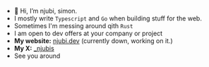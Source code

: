 - 👋 Hi, I’m njubi, simon.
- I mostly write `Typescript` and `Go` when building stuff for the web.
- Sometimes I'm messing around qith `Rust`
- I am  open to dev offers at your company or project
- **My website:** [njubi.dev](https://njubi.dev) (currently down, working on it.)
- **My X:** [_njubis](https://x.com/_njubis)
- See you around
<!---
sir-njubi/sir-njubi is a ✨ special ✨ repository because its `README.md` (this file) appears on your GitHub profile.
You can click the Preview link to take a look at your changes.
--->
